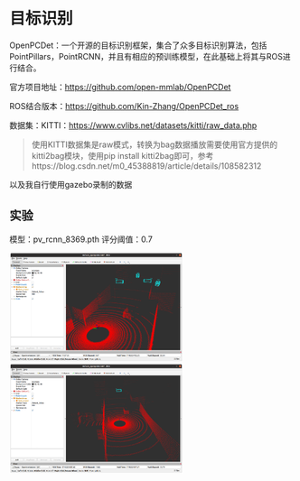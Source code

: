 # 目标识别

OpenPCDet：一个开源的目标识别框架，集合了众多目标识别算法，包括PointPillars，PointRCNN，并且有相应的预训练模型，在此基础上将其与ROS进行结合。

官方项目地址：https://github.com/open-mmlab/OpenPCDet

ROS结合版本：https://github.com/Kin-Zhang/OpenPCDet_ros

数据集：KITTI：https://www.cvlibs.net/datasets/kitti/raw_data.php

> 使用KITTI数据集是raw模式，转换为bag数据播放需要使用官方提供的kitti2bag模块，使用pip install kitti2bag即可，参考https://blog.csdn.net/m0_45388819/article/details/108582312

以及我自行使用gazebo录制的数据

## 实验

模型：pv_rcnn_8369.pth 评分阈值：0.7

<img src="./assets/image-20250422202534371.png" alt="image-20250422202534371" style="zoom: 30%;" /><img src="./assets/image-20250422202759560.png" alt="image-20250422202759560" style="zoom:30%;" />


